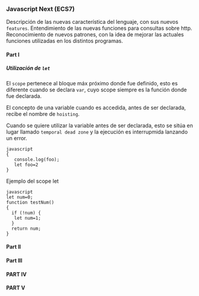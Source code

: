### Javascript Next (ECS7)

   Descripción de las nuevas característica del lenguaje, con sus nuevos `features`.
   Entendimiento de las nuevas funciones para consultas sobre http.
   Reconocimiento de nuevos patrones, con la idea de mejorar las actuales funciones utilizadas en los distintos programas.


#### Part I

##### Utilización de `let`
El `scope` pertenece al bloque máx próximo donde fue definido, esto es diferente cuando
se declara `var`, cuyo scope siempre es la función donde fue declarada.
    
El concepto de una variable cuando es accedida, antes de ser declarada, recibe el nombre
de `hoisting`.
    
 Cuando se quiere utilizar la variable antes de ser declarada, esto se sitúa en lugar llamado
`temporal dead zone` y la ejecución es interrupmida lanzando un error.
        
        
    javascript
    {
       console.log(foo);
       let foo=2
    }



Ejemplo del scope let
    
    javascript
    let num=0;
    function testNum()
    {
      if (!num) {
       let num=1;
      }
      return num;
    }



#### Part II



#### Part III



#### PART IV


#### PART V
 
